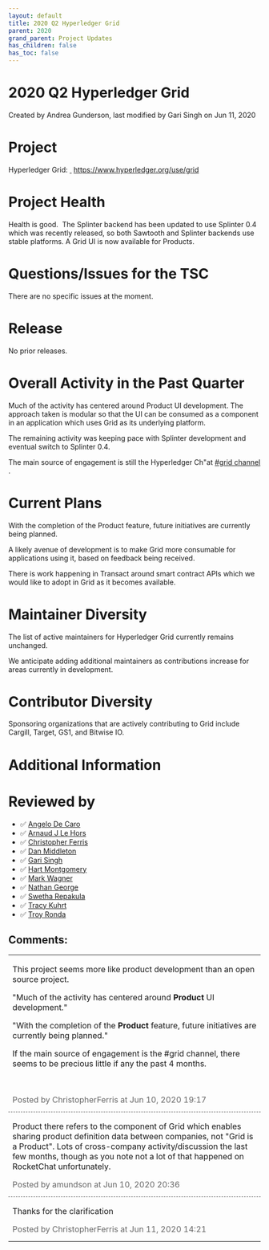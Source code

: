```yaml
---
layout: default
title: 2020 Q2 Hyperledger Grid
parent: 2020
grand_parent: Project Updates
has_children: false
has_toc: false
---
```


# 2020 Q2 Hyperledger Grid

Created by Andrea Gunderson, last modified by Gari Singh on Jun 11, 2020

# Project

Hyperledger Grid: <a href="https://www.hyperledger.org/projects/grid" class="external-link" rel="nofollow"> </a>
<a href="https://www.hyperledger.org/use/grid" class="external-link" rel="nofollow">https://www.hyperledger.org/use/grid</a>

# Project Health

Health is good.  The Splinter backend has been updated to use Splinter
0.4 which was recently released, so both Sawtooth and Splinter backends
use stable platforms. A Grid UI is now available for Products.



# Questions/Issues for the TSC

There are no specific issues at the moment.

# Release

No prior releases.

# Overall Activity in the Past Quarter

Much of the activity has centered around Product UI development. The
approach taken is modular so that the UI can be consumed as a component
in an application which uses Grid as its underlying platform.

The remaining activity was keeping pace with Splinter development and
eventual switch to Splinter 0.4.

The main source of engagement is still the Hyperledger Ch"at <a href="https://chat.hyperledger.org/channel/grid" class="external-link" rel="nofollow"><span>#grid channel </span></a> .

# Current Plans

With the completion of the Product feature, future initiatives are
currently being planned.

A likely avenue of development is to make Grid more consumable for
applications using it, based on feedback being received.

There is work happening in Transact around smart contract APIs which we
would like to adopt in Grid as it becomes available.

# Maintainer Diversity

The list of active maintainers for Hyperledger Grid currently remains
unchanged.

We anticipate adding additional maintainers as contributions increase
for areas currently in development.

# Contributor Diversity

Sponsoring organizations that are actively contributing to Grid include
Cargill, Target, GS1, and Bitwise IO.

# Additional Information

# Reviewed by
-   ✅ <a href="https://wiki.hyperledger.org/display/~angelo.decaro" class="confluence-userlink user-mention" data-username="angelo.decaro" data-linked-resource-id="16327529" data-linked-resource-version="1" data-linked-resource-type="userinfo" data-base-url="https://wiki.hyperledger.org">Angelo De Caro</a>
-   ✅ <a href="https://wiki.hyperledger.org/display/~lehors" class="confluence-userlink user-mention" data-username="lehors" data-linked-resource-id="2394240" data-linked-resource-version="1" data-linked-resource-type="userinfo" data-base-url="https://wiki.hyperledger.org">Arnaud J Le Hors</a>
-   ✅ <a href="https://wiki.hyperledger.org/display/~ChristopherFerris" class="confluence-userlink user-mention" data-username="ChristopherFerris" data-linked-resource-id="2392402" data-linked-resource-version="1" data-linked-resource-type="userinfo" data-base-url="https://wiki.hyperledger.org">Christopher Ferris</a>
-   ✅
<a href="https://wiki.hyperledger.org/display/~dan.middleton@intel.com" class="confluence-userlink user-mention" data-username="dan.middleton@intel.com" data-linked-resource-id="6427025" data-linked-resource-version="2" data-linked-resource-type="userinfo" data-base-url="https://wiki.hyperledger.org">Dan Middleton</a>
-   ✅ <a href="https://wiki.hyperledger.org/display/~mastersingh24" class="confluence-userlink user-mention" data-username="mastersingh24" data-linked-resource-id="16321659" data-linked-resource-version="1" data-linked-resource-type="userinfo" data-base-url="https://wiki.hyperledger.org">Gari Singh</a>
-   ✅ <a href="https://wiki.hyperledger.org/display/~hartm" class="confluence-userlink user-mention" data-username="hartm" data-linked-resource-id="6422922" data-linked-resource-version="1" data-linked-resource-type="userinfo" data-base-url="https://wiki.hyperledger.org">Hart Montgomery</a>
-   ✅ <a href="https://wiki.hyperledger.org/display/~mwagner" class="confluence-userlink user-mention" data-username="mwagner" data-linked-resource-id="5505170" data-linked-resource-version="1" data-linked-resource-type="userinfo" data-base-url="https://wiki.hyperledger.org">Mark Wagner</a>
-   ✅ <a href="https://wiki.hyperledger.org/display/~nage" class="confluence-userlink user-mention" data-username="nage" data-linked-resource-id="2393038" data-linked-resource-version="1" data-linked-resource-type="userinfo" data-base-url="https://wiki.hyperledger.org">Nathan George</a>
-   ✅ <a href="https://wiki.hyperledger.org/display/~swetharepakula" class="confluence-userlink user-mention" data-username="swetharepakula" data-linked-resource-id="5505323" data-linked-resource-version="1" data-linked-resource-type="userinfo" data-base-url="https://wiki.hyperledger.org">Swetha Repakula</a>
-   ✅ <a href="https://wiki.hyperledger.org/display/~tkuhrt" class="confluence-userlink user-mention" data-username="tkuhrt" data-linked-resource-id="1180151" data-linked-resource-version="2" data-linked-resource-type="userinfo" data-base-url="https://wiki.hyperledger.org">Tracy Kuhrt</a>
-   ✅ <a href="https://wiki.hyperledger.org/display/~troyronda" class="confluence-userlink user-mention" data-username="troyronda" data-linked-resource-id="9110618" data-linked-resource-version="2" data-linked-resource-type="userinfo" data-base-url="https://wiki.hyperledger.org">Troy Ronda</a>



## Comments:

<table data-border="0" width="100%">
<colgroup>
<col style="width: 100%" />
</colgroup>
<tbody>
<tr class="odd">
<td><span id="comment-31202584"></span>
<p>This project seems more like product development than an open source
project.</p>
<p>"Much of the activity has centered around <strong>Product</strong> UI
development."</p>
<p>"With the completion of the <strong>Product</strong> feature, future
initiatives are currently being planned."</p>
<p>If the main source of engagement is the #grid channel, there seems to
be precious little if any the past 4 months.</p>
<p><br />
</p>
<div class="smallfont" data-align="left" style="color: #666666; width: 98%; margin-bottom: 10px;">
 Posted by ChristopherFerris at Jun 10, 2020 19:17 </div ></td>
</tr>
<tr class="even">
<td style="border-top: 1px dashed #666666"><span id="comment-31202603"></span>
<p>Product there refers to the component of Grid which enables sharing
product definition data between companies, not "Grid is a Product". Lots
of cross-company activity/discussion the last few months, though as you
note not a lot of that happened on RocketChat unfortunately.</p>
<div class="smallfont" data-align="left" style="color: #666666; width: 98%; margin-bottom: 10px;">
Posted by amundson at Jun 10, 2020 20:36 </div ></td>
</tr>
<tr class="odd">
<td style="border-top: 1px dashed #666666"><span id="comment-31202718"></span>
<p>Thanks for the clarification</p>
<div class="smallfont" data-align="left" style="color: #666666; width: 98%; margin-bottom: 10px;">
Posted by ChristopherFerris at Jun 11, 2020 14:21 </div ></td>
</tr>
</tbody>
</table>




